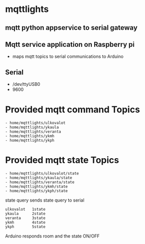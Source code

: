 # mqttlights
## mqtt python appservice to serial gateway

## Mqtt service application on Raspberry pi
- maps mqtt topics to serial communications to Arduino

## Serial
  - /dev/ttyUSB0
  - 9600

# Provided mqtt command Topics
```
- home/mqttlights/ulkovalot
- home/mqttlights/ykaula
- home/mqttlights/veranta
- home/mqttlights/ykmh
- home/mqttlights/ykph
```
# Provided mqtt state Topics
```
- home/mqttlights/ulkovalot/state
- home/mqttlights/ykaula/state
- home/mqttlights/veranta/state
- home/mqttlights/ykmh/state
- home/mqttlights/ykph/state
```
state query sends state query to serial 
```
ulkovalot   1state
ykaula      2state
veranta     3state
ykmh        4state
ykph        5state
```
Arduino responds room and the state ON/OFF




